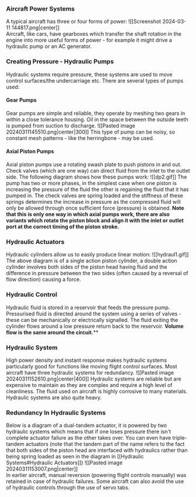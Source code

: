 ### Aircraft Power Systems
A typical aircraft has three or four forms of power:
![[Screenshot 2024-03-11 144817.png|center]]
\
Aircraft, like cars, have gearboxes which transfer the shaft rotation in the engine into more useful forms of power - for example it might drive a hydraulic pump or an AC generator.
### Creating Pressure - Hydraulic Pumps
Hydraulic systems require pressure, these systems are used to move control surfaces/the undercarriage etc.
There are several types of pumps used:
#### Gear Pumps
Gear pumps are simple and reliable, they operate by meshing two gears in within a close tolerance housing. Oil in the space between the outside teeth is pumped from suction to discharge.
![[Pasted image 20240311145510.png|center|300]]
This type of pump can be noisy, so constant mesh patterns - like the herringbone - may be used.
#### Axial Piston Pumps
Axial piston pumps use a rotating swash plate to push pistons in and out. Check valves (which are one way) can direct fluid from the inlet to the outlet side.
The following diagram shows how these pumps work:
![[dp2.gif]]
The pump has two or more phases, in the simplest case when one piston is increasing the pressure of the fluid the other is regaining the fluid that it has pumped in. The check valves are spring loaded and the stiffness of these springs determines the increase in pressure as the compressed fluid will only be allowed through once sufficient force (pressure) is obtained.
**Note that this is only one way in which axial pumps work, there are also variants which rotate the piston block and align it with the inlet or outlet port at the correct timing of the piston stroke.**
### Hydraulic Actuators
Hydraulic cylinders allow us to easily produce linear motion:
![[hydraul1.gif]]
The above diagram is of a single action piston cylinder, a double action cylinder involves both sides of the piston head having fluid and the difference in pressure between the two sides (often caused by a reversal of flow direction) causing a force.
### Hydraulic Control
Hydraulic fluid is stored in a reservoir that feeds the pressure pump. Pressurised fluid is directed around the system using a series of valves - these can be mechanically or electrically signalled.
The fluid exiting the cylinder flows around a low pressure return back to the reservoir. **Volume flow is the same around the circuit.****
### Hydraulic System
High power density and instant response makes hydraulic systems particularly good for functions like moving flight control surfaces.
Most aircraft have three hydraulic systems for redundancy.
![[Pasted image 20240311152610.png|center|400]]
Hydraulic systems are reliable but are expensive to maintain as they are complex and require a high level of cleanliness. The fluid used on aircraft is highly corrosive to many materials.
Hydraulic systems are also quite heavy.
### Redundancy In Hydraulic Systems
Below is a diagram of a dual-tandem actuator, it is powered by two hydraulic systems which means that if one loses pressure there isn't complete actuator failure as the other takes over.
You can even have triple-tandem actuators (note that the tandem part of the name refers to the fact that both sides of the piston head are interfaced with hydraulics rather than being spring loaded as seen in the diagram in [[Hydraulic Systems#Hydraulic Actuators]])
![[Pasted image 20240311153007.png|center]]
\
In earlier aircraft, manual reversion (powering flight controls manually) was retained in case of hydraulic failures.
Some aircraft can also avoid the use of hydraulic controls through the use of servo tabs.